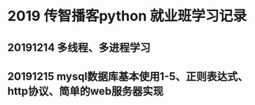 # 2019 传智播客python 就业班学习记录
## 20191214 多线程、多进程学习
## 20191215 mysql数据库基本使用1-5、正则表达式、http协议、简单的web服务器实现
## 
